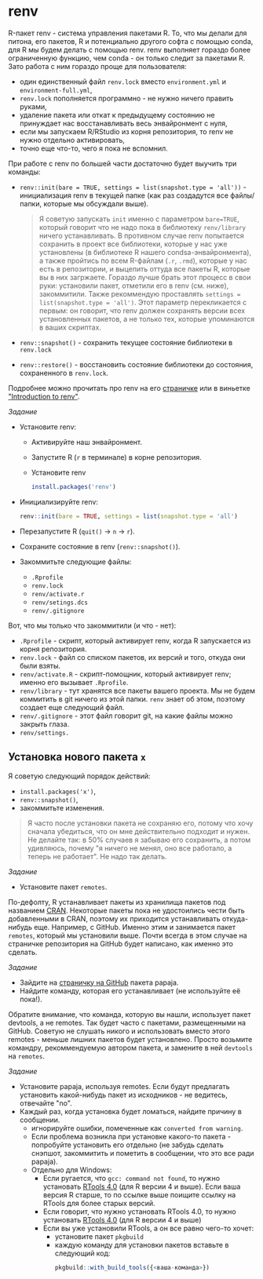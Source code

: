 # renv

R-пакет renv - система управления пакетами R.
То, что мы делали для питона, его пакетов, R и потенциально другого софта с помощью conda, для R мы будем делать с помощью renv.
renv выполняет гораздо более ограниченную функцию, чем conda - он только следит за пакетами R.
Зато работа с ним гораздо проще для пользователя:

- один единственный файл `renv.lock` вместо `environment.yml` и `environment-full.yml`,
- `renv.lock` пополняется программно - не нужно ничего править руками,
- удаление пакета или откат к предыдущему состоянию не принуждает нас восстанавливать весь энвайронмент с нуля,
- если мы запускаем R/RStudio из корня репозитория, то renv не нужно отдельно активировать,
- точно еще что-то, чего я пока не вспомнил.

При работе с renv по большей части достаточно будет выучить три команды:

- `renv::init(bare = TRUE, settings = list(snapshot.type = 'all'))` - инициализация renv в текущей папке (как раз создадутся все файлы/папки, которые мы обсуждали выше).

	> Я советую запускать `init` именно с параметром `bare=TRUE`, который говорит что не надо пока в библиотеку `renv/library` ничего устанавливать.
	> В противном случае renv попытается сохранить в проект все библиотеки, которые у нас уже установлены (в библиотеке R нашего condsa-энвайронмента), а также пройтись по всем R-файлам (`.r`, `.rmd`), которые у нас есть в репозитории, и выцепить оттуда все пакеты R, которые вы в них загржаете.
	> Гораздо лучше брать этот процесс в свои руки: установили пакет, отметили его в renv (см. ниже), закоммитили.
	> Также рекоммендую проставлять `settings = list(snapshot.type = 'all')`. Этот параметр перекликается с первым: он говорит, что renv должен сохранять версии всех установленных пакетов, а не только тех, которые упоминаются в ваших скриптах.

- `renv::snapshot()` - сохранить текущее состояние библиотеки в `renv.lock`
- `renv::restore()` - восстановить состояние библиотеки до состояния, сохраненного в `renv.lock`.

Подробнее можно прочитать про renv на его [страничке](https://rstudio.github.io/renv/index.html) или в виньетке ["Introduction to renv"](https://rstudio.github.io/renv/articles/renv.html).

*Задание*

- Установите renv:

	- Активируйте наш энвайронмент.
	- Запустите R (`r` в терминале) в корне репозитория.
	- Установите renv

		```r
		install.packages('renv')
		```
	
- Инициализируйте renv:

	```r
	renv::init(bare = TRUE, settings = list(snapshot.type = 'all')
	```


- Перезапустите R (`quit()` -> `n` -> `r`).
- Сохраните состояние в renv (`renv::snapshot()`).
- Закоммитьте следующие файлы:
    - `.Rprofile`
	- `renv.lock`
	- `renv/activate.r`
	- `renv/setings.dcs`
	- `renv/.gitignore`


Вот, что мы только что закоммитили (и что - нет):

- `.Rprofile` - скрипт, который активирует renv, когда R запускается из корня репозитория.
- `renv.lock` - файл со списком пакетов, их версий и того, откуда они были взяты.
- `renv/activate.R` - скрипт-помощник, который активирует renv; именно его вызывает `.Rprofile`.
- `renv/library` - тут хранятся все пакеты вашего проекта.
Мы не будем коммитить в git ничего из этой папки.
`renv` знает об этом, поэтому создает еще следующий файл.
- `renv/.gitignore` - этот файл говорит git, на какие файлы можно закрыть глаза.
- `renv/settings.`


## Установка нового пакета `x`

Я советую следующий порядок действий:

- `install.packages('x')`,
- `renv::snapshot()`,
- закоммитьте изменения.

> Я часто после установки пакета не сохраняю его, потому что хочу сначала убедиться, что он мне действительно подходит и нужен.
> Не делайте так: в 50% случаев я забываю его сохранить, а потом удивляюсь, почему "я ничего не менял, оно все работало, а теперь не работает".
> Не надо так делать.

*Задание*

- Установите пакет `remotes`.


По-дефолту, R устанавливает пакеты из хранилища пакетов под названием [CRAN](https://cran.r-project.org/).
Некоторые пакеты пока не удостоились чести быть добавленными в CRAN, поэтому их приходится устанавливать откуда-нибудь еще.
Например, с GitHub.
Именно этим и занимается пакет `remotes`, который мы установили выше.
Почти всегда в этом случае на страничке репозитория на GitHub будет написано, как именно это сделать.

*Задание*

- Зайдите на [страничку на GitHub](https://github.com/crsh/papaja) пакета papaja.
- Найдите команду, которая его устанавливает (не используйте её пока!).

Обратите внимание, что команда, которую вы нашли, использует пакет devtools, а не remotes.
Так будет часто с пакетами, размещенными на GitHub.
Советую не слушать никого и использовать вместо этого remotes - меньше лишних пакетов будет установлено.
Просто возьмите командру, рекоммендуемую автором пакета, и замените в ней `devtools` на `remotes`.

*Задание*

- Установите papaja, используя remotes.
Если будут предлагать установить какой-нибудь пакет из исходников - не ведитесь, отвечайте "no".
- Каждый раз, когда установка будет ломаться, найдите причину в сообщении.
    - игнорируйте ошибки, помеченные как `converted from warning`.
    - Если проблема возникла при установке какого-то пакета - попробуйте установить его отдельно (не забудь сделать снэпшот, закоммитить и пометить в сообщении, что это все ради papaja).
    - Отдельно для Windows:
		- Если ругается, что `gcc: command not found`, то нужно установать [RTools 4.0](https://cran.r-project.org/bin/windows/Rtools/) (для R версии 4 и выше).
		Если ваша версия R старше, то по ссылке выше поищите ссылку на RTools для более старых версий.
		- Если говорит, что нужно установать RTools 4.0, то нужно установать [RTools 4.0](https://cran.r-project.org/bin/windows/Rtools/) (для R версии 4 и выше)
		- Если вы уже установили RTools, а он все равно чего-то хочет:
			- установите пакет `pkgbuild`
			- каждую команду для установки пакетов вставьте в следующий код:
				```r
				pkgbuild::with_build_tools({<ваша-команда>})
				```


